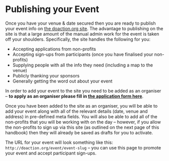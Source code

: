 Publishing your Event
=====================

Once you have your venue & date secured then you are ready to publish your event info on [the doaction.org site](http://doaction.org/). The advantage to publishing on the site is that a large amount of the manual admin work for the event is taken off your shoulders. Specifically, the site handles the following for you:

*   Accepting applications from non-profits
*   Accepting sign-ups from participants (once you have finalised your non-profits)
*   Supplying people with all the info they need (including a map to the venue)
*   Publicly thanking your sponsors
*   Generally getting the word out about your event

In order to add your event to the site you need to be added as an organiser – **to apply as an organiser please fill in [the application form here](https://make.wordpress.org/community/handbook/meetup-organizer/event-formats/do_action-charity-hackathon/organiser-application/)**.

Once you have been added to the site as an organiser, you will be able to add your event along with all of the relevant details (date, venue and address) in pre-defined meta fields. You will also be able to add all of the non-profits that you will be working with on the day – however, if you allow the non-profits to sign up via this site (as outlined on the next page of this handbook) then they will already be saved as drafts for you to activate.

The URL for your event will look something like this: `http://doaction.org/event/event-slug` – you can use this page to promote your event and accept participant sign-ups.
